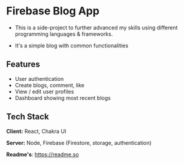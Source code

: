 # Firebase Blog App

- This is a side-project to further advanced my skills using different programming languages & frameworks.

- It's a simple blog with common functionalities
## Features

- User authentication
- Create blogs, comment, like
- View / edit user profiles
- Dashboard showing most recent blogs


## Tech Stack

**Client:** React, Chakra UI

**Server:** Node, Firebase (Firestore, storage, authentication)

**Readme's**: https://readme.so